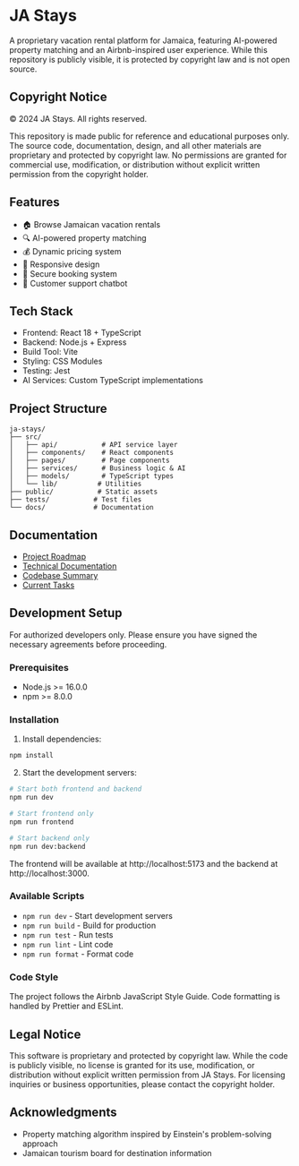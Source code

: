 # JA Stays

A proprietary vacation rental platform for Jamaica, featuring AI-powered property matching and an Airbnb-inspired user experience. While this repository is publicly visible, it is protected by copyright law and is not open source.

## Copyright Notice

© 2024 JA Stays. All rights reserved.

This repository is made public for reference and educational purposes only. The source code, documentation, design, and all other materials are proprietary and protected by copyright law. No permissions are granted for commercial use, modification, or distribution without explicit written permission from the copyright holder.

## Features

- 🏠 Browse Jamaican vacation rentals
- 🔍 AI-powered property matching
- 💰 Dynamic pricing system
- 📱 Responsive design
- 🔐 Secure booking system
- 🤖 Customer support chatbot

## Tech Stack

- Frontend: React 18 + TypeScript
- Backend: Node.js + Express
- Build Tool: Vite
- Styling: CSS Modules
- Testing: Jest
- AI Services: Custom TypeScript implementations

## Project Structure

```
ja-stays/
├── src/
│   ├── api/           # API service layer
│   ├── components/    # React components
│   ├── pages/         # Page components
│   ├── services/      # Business logic & AI
│   ├── models/        # TypeScript types
│   └── lib/          # Utilities
├── public/           # Static assets
├── tests/           # Test files
└── docs/            # Documentation
```

## Documentation

- [Project Roadmap](docs/roadmap.md)
- [Technical Documentation](cline_docs/techStack.md)
- [Codebase Summary](cline_docs/codebaseSummary.md)
- [Current Tasks](cline_docs/currentTask.md)

## Development Setup

For authorized developers only. Please ensure you have signed the necessary agreements before proceeding.

### Prerequisites

- Node.js >= 16.0.0
- npm >= 8.0.0

### Installation

1. Install dependencies:
```bash
npm install
```

2. Start the development servers:
```bash
# Start both frontend and backend
npm run dev

# Start frontend only
npm run frontend

# Start backend only
npm run dev:backend
```

The frontend will be available at http://localhost:5173 and the backend at http://localhost:3000.

### Available Scripts

- `npm run dev` - Start development servers
- `npm run build` - Build for production
- `npm run test` - Run tests
- `npm run lint` - Lint code
- `npm run format` - Format code

### Code Style

The project follows the Airbnb JavaScript Style Guide. Code formatting is handled by Prettier and ESLint.

## Legal Notice

This software is proprietary and protected by copyright law. While the code is publicly visible, no license is granted for its use, modification, or distribution without explicit written permission from JA Stays. For licensing inquiries or business opportunities, please contact the copyright holder.

## Acknowledgments

- Property matching algorithm inspired by Einstein's problem-solving approach
- Jamaican tourism board for destination information

